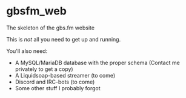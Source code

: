 # gbsfm_web
The skeleton of the gbs.fm website

This is _not_ all you need to get up and running.

You'll also need:

* A MySQL/MariaDB database with the proper schema (Contact me privately to get a copy)
* A Liquidsoap-based streamer (to come)
* Discord and IRC-bots (to come)
* Some other stuff I probably forgot
